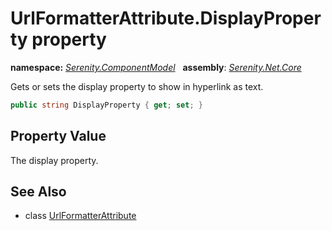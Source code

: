 # UrlFormatterAttribute.DisplayProperty property
**namespace:** *[Serenity.ComponentModel](../../README.md#serenity.componentmodel-namespace)*   **assembly**: *[Serenity.Net.Core](../../README.md)*

Gets or sets the display property to show in hyperlink as text.

```csharp
public string DisplayProperty { get; set; }
```

## Property Value

The display property.

## See Also

* class [UrlFormatterAttribute](../UrlFormatterAttribute.md)